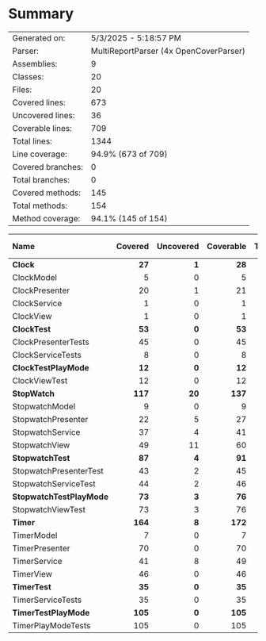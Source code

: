 ﻿# Summary
|||
|:---|:---|
| Generated on: | 5/3/2025 - 5:18:57 PM |
| Parser: | MultiReportParser (4x OpenCoverParser) |
| Assemblies: | 9 |
| Classes: | 20 |
| Files: | 20 |
| Covered lines: | 673 |
| Uncovered lines: | 36 |
| Coverable lines: | 709 |
| Total lines: | 1344 |
| Line coverage: | 94.9% (673 of 709) |
| Covered branches: | 0 |
| Total branches: | 0 |
| Covered methods: | 145 |
| Total methods: | 154 |
| Method coverage: | 94.1% (145 of 154) |

|**Name**|**Covered**|**Uncovered**|**Coverable**|**Total**|**Line coverage**|**Covered**|**Total**|**Branch coverage**|**Covered**|**Total**|**Method coverage**|
|:---|---:|---:|---:|---:|---:|---:|---:|---:|---:|---:|---:|
|**Clock**|**27**|**1**|**28**|**72**|**96.4%**|**0**|**0**|****|**9**|**9**|**100%**|
|ClockModel|5|0|5|15|100%|0|0||3|3|100%|
|ClockPresenter|20|1|21|42|95.2%|0|0||4|4|100%|
|ClockService|1|0|1|6|100%|0|0||1|1|100%|
|ClockView|1|0|1|9|100%|0|0||1|1|100%|
|**ClockTest**|**53**|**0**|**53**|**117**|**100%**|**0**|**0**|****|**16**|**16**|**100%**|
|ClockPresenterTests|45|0|45|96|100%|0|0||14|14|100%|
|ClockServiceTests|8|0|8|21|100%|0|0||2|2|100%|
|**ClockTestPlayMode**|**12**|**0**|**12**|**35**|**100%**|**0**|**0**|****|**1**|**1**|**100%**|
|ClockViewTest|12|0|12|35|100%|0|0||1|1|100%|
|**StopWatch**|**117**|**20**|**137**|**236**|**85.4%**|**0**|**0**|****|**24**|**30**|**80%**|
|StopwatchModel|9|0|9|16|100%|0|0||4|4|100%|
|StopwatchPresenter|22|5|27|52|81.4%|0|0||3|4|75%|
|StopwatchService|37|4|41|69|90.2%|0|0||9|9|100%|
|StopwatchView|49|11|60|99|81.6%|0|0||8|13|61.5%|
|**StopwatchTest**|**87**|**4**|**91**|**175**|**95.6%**|**0**|**0**|****|**37**|**39**|**94.8%**|
|StopwatchPresenterTest|43|2|45|86|95.5%|0|0||29|31|93.5%|
|StopwatchServiceTest|44|2|46|89|95.6%|0|0||8|8|100%|
|**StopwatchTestPlayMode**|**73**|**3**|**76**|**129**|**96%**|**0**|**0**|****|**7**|**7**|**100%**|
|StopwatchViewTest|73|3|76|129|96%|0|0||7|7|100%|
|**Timer**|**164**|**8**|**172**|**301**|**95.3%**|**0**|**0**|****|**37**|**38**|**97.3%**|
|TimerModel|7|0|7|14|100%|0|0||3|3|100%|
|TimerPresenter|70|0|70|124|100%|0|0||9|9|100%|
|TimerService|41|8|49|79|83.6%|0|0||9|10|90%|
|TimerView|46|0|46|84|100%|0|0||16|16|100%|
|**TimerTest**|**35**|**0**|**35**|**68**|**100%**|**0**|**0**|****|**6**|**6**|**100%**|
|TimerServiceTests|35|0|35|68|100%|0|0||6|6|100%|
|**TimerTestPlayMode**|**105**|**0**|**105**|**211**|**100%**|**0**|**0**|****|**8**|**8**|**100%**|
|TimerPlayModeTests|105|0|105|211|100%|0|0||8|8|100%|

